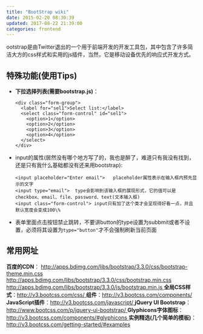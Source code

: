 ```yaml
---
title: "BootStrap wiki"
date: 2015-02-20 08:30:39
updated: 2017-08-22 21:39:00
categories: frontend
---
```

ootstrap是由Twitter退出的一个用于前端开发的开发工具包，其中包含了许多简洁大方的css样式和实用的js插件，当然，它是移动设备优先的响应式开发方式。

##  特殊功能(使用Tips)

- **下拉选择列表(需要bootstrap.js)**：

      <div class="form-group">
        <label for="sel1">Select list:</label>
        <select class="form-control" id="sel1">
          <option>1</option>
          <option>2</option>
          <option>3</option>
          <option>4</option>
        </select>
      </div>
- input的属性(居然没有哪个地方写了的，我也是醉了，难道只有我没有找到，还是只有我什么基础都没有还来用bootstrap):

      <input placeholder="Enter email">   placeholder属性表示在输入框内预先显示的文字
      <input type="email">  type会影响到该输入框的展现形式，它的值可以是checkbox、email、file、password、text(文本输入框)
      <input class="form-control"> input只有加了这个类才会呈现得好看一点，并且默认宽度会变成100\%
- 表单里面点击按钮禁止跳转，不要讲button的type设置为subbmit或者不设置，必须将其设置为`type="button"`才不会强制刷新当前页面

## 常用网址

**百度的CDN**： <http://apps.bdimg.com/libs/bootstrap/3.3.0/css/bootstrap-theme.min.css> <http://apps.bdimg.com/libs/bootstrap/3.3.0/css/bootstrap.min.css> [http://apps.bdimg.com/libs/bootstrap/3.3.0/js/bootstrap.min.js ](http://apps.bdimg.com/libs/bootstrap/3.3.0/js/bootstrap.min.js)**全局CSS样式**：[http://v3.bootcss.com/css/ ](http://v3.bootcss.com/css/)**组件**：[http://v3.bootcss.com/components/ ](http://v3.bootcss.com/components/)**JavaScript插件**：[http://v3.bootcss.com/javascript/ ](http://v3.bootcss.com/javascript/)**jQuery UI Bootstrap**：[http://www.bootcss.com/p/jquery-ui-bootstrap/ ](http://www.bootcss.com/p/jquery-ui-bootstrap/)**Glyphicons字体图标**：[http://v3.bootcss.com/components/#glyphicons ](http://v3.bootcss.com/components/#glyphicons)**实例精选(几个简单的模板)**：<http://v3.bootcss.com/getting-started/#examples>
